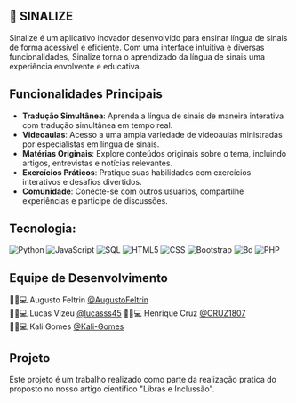 ## 🤟 SINALIZE

Sinalize é um aplicativo inovador desenvolvido para ensinar língua de sinais de forma acessível e eficiente. Com uma interface intuitiva e diversas funcionalidades, Sinalize torna o aprendizado da língua de sinais uma experiência envolvente e educativa.

## Funcionalidades Principais

- **Tradução Simultânea**: Aprenda a língua de sinais de maneira interativa com tradução simultânea em tempo real.
- **Videoaulas**: Acesso a uma ampla variedade de videoaulas ministradas por especialistas em língua de sinais.
- **Matérias Originais**: Explore conteúdos originais sobre o tema, incluindo artigos, entrevistas e notícias relevantes.
- **Exercícios Práticos**: Pratique suas habilidades com exercícios interativos e desafios divertidos.
- **Comunidade**: Conecte-se com outros usuários, compartilhe experiências e participe de discussões.

## Tecnologia:

![Python](https://img.shields.io/badge/Python-14354C?style=for-the-badge&logo=python&logoColor=white)
![JavaScript](https://img.shields.io/badge/JavaScript-323330?style=for-the-badge&logo=javascript&logoColor=F7DF1E)
![SQL](https://img.shields.io/badge/sql-white?style=for-the-badge&logo=mysql)
![HTML5](https://img.shields.io/badge/HTML-239120?style=for-the-badge&logo=html5&logoColor=white)
![CSS](https://img.shields.io/badge/CSS3-1572B6?style=for-the-badge&logo=css3&logoColor=white)
![Bootstrap](https://img.shields.io/badge/Bootstrap-563D7C?style=for-the-badge&logo=bootstrap&logoColor=white)
![Bd](https://img.shields.io/badge/MySQL-00000F?style=for-the-badge&logo=mysql&logoColor=white)
![PHP](https://img.shields.io/badge/PHP-777BB4?style=for-the-badge&logo=php&logoColor=white)

## Equipe de Desenvolvimento

👨‍💻💻 Augusto Feltrin [@AugustoFeltrin](https://github.com/AugustoFeltrin)  
👨‍💻💻 Lucas Vizeu [@lucasss45](https://github.com/lucasss45) 
👨‍💻💻 Henrique Cruz [@CRUZ1807](https://github.com/CRUZ1807)  
👩‍💻💻 Kali Gomes [@Kali-Gomes](https://github.com/Kali-Gomes)  


## Projeto 

Este projeto é um trabalho realizado como parte da realização pratica do proposto no nosso artigo cientifico "Libras e Inclussão".
